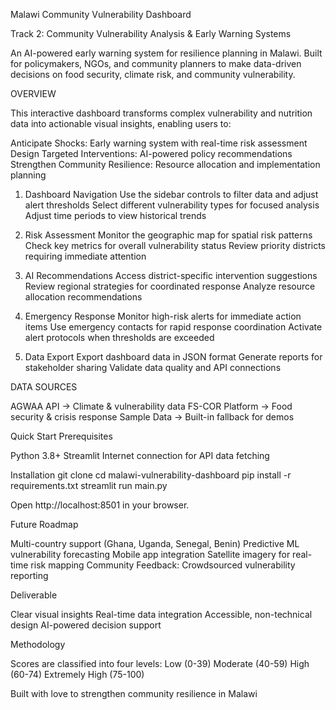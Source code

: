 Malawi Community Vulnerability Dashboard

Track 2: Community Vulnerability Analysis & Early Warning Systems


An AI-powered early warning system for resilience planning in Malawi.
Built for policymakers, NGOs, and community planners to make data-driven decisions on food security, climate risk, and community vulnerability.

OVERVIEW

This interactive dashboard transforms complex vulnerability and nutrition data into actionable visual insights, enabling users to:

Anticipate Shocks: Early warning system with real-time risk assessment
Design Targeted Interventions: AI-powered policy recommendations
Strengthen Community Resilience: Resource allocation and implementation planning


1. Dashboard Navigation
Use the sidebar controls to filter data and adjust alert thresholds
Select different vulnerability types for focused analysis
Adjust time periods to view historical trends

2. Risk Assessment
Monitor the geographic map for spatial risk patterns
Check key metrics for overall vulnerability status
Review priority districts requiring immediate attention

3. AI Recommendations
Access district-specific intervention suggestions
Review regional strategies for coordinated response
 Analyze resource allocation recommendations

4. Emergency Response
 Monitor high-risk alerts for immediate action items
Use emergency contacts for rapid response coordination
Activate alert protocols when thresholds are exceeded

5. Data Export
Export dashboard data in JSON format
Generate reports for stakeholder sharing
Validate data quality and API connections


DATA SOURCES

AGWAA API → Climate & vulnerability data
FS-COR Platform → Food security & crisis response
Sample Data → Built-in fallback for demos


Quick Start
Prerequisites

Python 3.8+
Streamlit
Internet connection for API data fetching

Installation
git clone 
cd malawi-vulnerability-dashboard
pip install -r requirements.txt
streamlit run main.py

Open http://localhost:8501 in your browser.


Future Roadmap

Multi-country support (Ghana, Uganda, Senegal, Benin)
Predictive ML vulnerability forecasting
Mobile app integration
Satellite imagery for real-time risk mapping
Community Feedback: Crowdsourced vulnerability reporting


Deliverable

Clear visual insights
Real-time data integration
Accessible, non-technical design
AI-powered decision support


Methodology

Scores are classified into four levels:
Low (0-39)
Moderate (40-59)
High (60-74)
Extremely High (75-100)


Built with love to strengthen community resilience in Malawi
